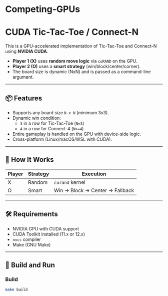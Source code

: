 # Competing-GPUs

# CUDA Tic-Tac-Toe / Connect-N

This is a GPU-accelerated implementation of Tic-Tac-Toe and Connect-N using **NVIDIA CUDA**.

- **Player 1 (X)** uses **random move logic** via `cuRAND` on the GPU.
- **Player 2 (O)** uses a **smart strategy** (win/block/center/corner).
- The board size is dynamic (NxN) and is passed as a command-line argument.

---

## 📦 Features

- Supports any board size `N x N` (minimum 3x3).
- Dynamic win condition: 
  - `3` in a row for Tic-Tac-Toe (`N=3`)
  - `4` in a row for Connect-4 (`N>=4`)
- Entire gameplay is handled on the GPU with device-side logic.
- Cross-platform (Linux/macOS/WSL with CUDA).

---

## 🧠 How It Works

| Player | Strategy | Execution                       |
|--------|----------|---------------------------------|
| X      | Random   | `curand` kernel                 |
| O      | Smart    | Win → Block → Center → Fallback |

---

## 🛠️ Requirements

- NVIDIA GPU with CUDA support
- CUDA Toolkit installed (11.x or 12.x)
- `nvcc` compiler
- Make (GNU Make)

---

## 🚀 Build and Run

### Build
```bash
make build
